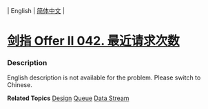 | English | [简体中文](README.md) |

# [剑指 Offer II 042. 最近请求次数](https://leetcode.cn/problems/H8086Q)
 ### Description
<p>English description is not available for the problem. Please switch to Chinese.</p>

**Related Topics**  [Design](https://leetcode.cn/tag/design) [Queue](https://leetcode.cn/tag/queue) [Data Stream](https://leetcode.cn/tag/data-stream) 